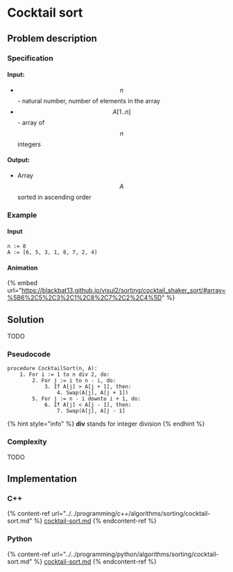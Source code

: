 # Cocktail sort

## Problem description

<!-- TODO -->

### Specification

#### Input:

* $$n$$ - natural number, number of elements in the array
* $$A[1..n]$$ - array of $$n$$ integers

#### Output:

* Array $$A$$ sorted in ascending order 

### Example

#### Input

```
n := 8
A := [6, 5, 3, 1, 8, 7, 2, 4]
```

#### Animation

{% embed url="https://blackbat13.github.io/visul2/sorting/cocktail_shaker_sort/#array=%5B6%2C5%2C3%2C1%2C8%2C7%2C2%2C4%5D" %}

## Solution

TODO

### Pseudocode

```
procedure CocktailSort(n, A):
    1. For i := 1 to n div 2, do:
        2. For j := i to n - i, do:
            3. If A[j] > A[j + 1], then:
                4. Swap(A[j], A[j + 1])
        5. For j := n - i downto i + 1, do:
            6. If A[j] < A[j - 1], then:
                7. Swap(A[j], A[j - 1]
```

{% hint style="info" %}
**div** stands for integer division
{% endhint %}

### Complexity

TODO

## Implementation

### C++

{% content-ref url="../../programming/c++/algorithms/sorting/cocktail-sort.md" %}
[cocktail-sort.md](../../programming/c++/algorithms/sorting/cocktail-sort.md)
{% endcontent-ref %}

### Python

{% content-ref url="../../programming/python/algorithms/sorting/cocktail-sort.md" %}
[cocktail-sort.md](../../programming/python/algorithms/sorting/cocktail-sort.md)
{% endcontent-ref %}
